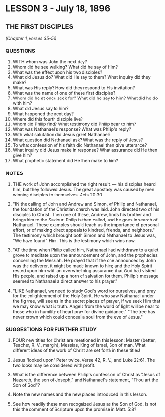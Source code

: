 # LESSON 3 - July 18, 1896

## THE FIRST DISCIPLES
*(Chapter 1, verses 35-51)*

### QUESTIONS

1. WITH whom was John the next day?
2. Whom did he see walking? What did he say of Him?
3. What was the effect upon his two disciples?
4. What did Jesus do? What did He say to them? What inquiry did they make?
5. What was His reply? How did they respond to His invitation?
6. What was the name of one of these first disciples?
7. Whom did he at once seek for? What did he say to him? What did he do with him?
8. What did Jesus say to him?
9. What happened the next day?
10. Where did this fourth disciple live?
11. Whom did Philip find? What testimony did Philip bear to him?
12. What was Nathanael's response? What was Philip's reply?
13. With what salutation did Jesus greet Nathanael?
14. What question did Nathanael ask? What was the reply of Jesus?
15. To what confession of his faith did Nathanael then give utterance?
16. What inquiry did Jesus make in response? What assurance did He then give him?
17. What prophetic statement did He then make to him?

### NOTES

1. THE work of John accomplished the right result, — his disciples heard him, but they followed Jesus. The great apostasy was caused by men winning disciples to themselves. Acts 20:30.

2. "IN the calling of John and Andrew and Simon, of Philip and Nathanael, the foundation of the Christian church was laid. John directed two of his disciples to Christ. Then one of these, Andrew, finds his brother and brings him to the Saviour. Philip is then called, and he goes in search of Nathanael. These examples should teach us the importance of personal effort, or of making direct appeals to kindred, friends, and neighbors." The testimony which brought both Simon and Nathanael to Jesus was, "We have found" Him. This is the testimony which wins now.

3. "AT the time when Philip called him, Nathanael had withdrawn to a quiet grove to meditate upon the announcement of John, and the prophecies concerning the Messiah. He prayed that if the one announced by John was the deliverer, it might be made known to him; and the Holy Spirit rested upon him with an overwhelming assurance that God had visited His people, and raised up a horn of salvation for them. Philip's message seemed to Nathanael a direct answer to his prayer."

4. "LIKE Nathanael, we need to study God's word for ourselves, and pray for the enlightenment of the Holy Spirit. He who saw Nathanael under the fig tree, will see us in the secret places of prayer, if we seek Him that we may know what is truth. Angels from the world of light will be near to those who in humility of heart pray for divine guidance." "The tree has never grown which could conceal a soul from the eye of Jesus."

### SUGGESTIONS FOR FURTHER STUDY

1. FOUR new titles for Christ are mentioned in this lesson: Master (better, Teacher, R. V., margin), Messias, King of Israel, Son of man. What different ideas of the work of Christ are set forth in these titles!

2. Jesus "looked upon" Peter twice. Verse 42, R. V., and Luke 22:61. The two looks may be considered with profit.

3. What is the difference between Philip's confession of Christ as "Jesus of Nazareth, the son of Joseph," and Nathanael's statement, "Thou art the Son of God"?

4. Note the new names and the new places introduced in this lesson.

5. See how readily these men recognized Jesus as the Son of God. Is not this the comment of Scripture upon the promise in Matt. 5:8?